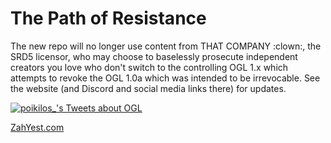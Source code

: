# The Path of Resistance
The new repo will no longer use content from THAT COMPANY :clown:, the SRD5 licensor, who may choose to baselessly prosecute independent creators you love who don't switch to the controlling OGL 1.x which attempts to revoke the OGL 1.0a which was intended to be irrevocable. See the website (and Discord and social media links there) for updates.


[![poikilos_'s Tweets about OGL](https://user-images.githubusercontent.com/7557867/214199738-cbe0a0a0-5857-4b69-9ec2-f2580f26c2b1.png)](https://twitter.com/poikilos_)

[ZahYest.com](https://zahyest.com)
